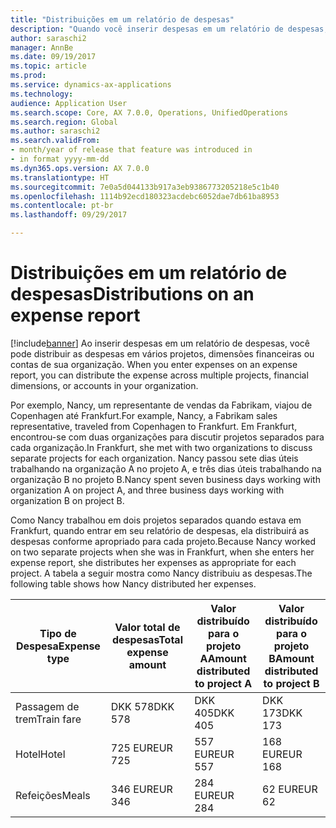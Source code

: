 ```yaml
---
title: "Distribuições em um relatório de despesas"
description: "Quando você inserir despesas em um relatório de despesas, você pode distribuir as despesas em vários projetos, entidades legais ou contas de sua organização."
author: saraschi2
manager: AnnBe
ms.date: 09/19/2017
ms.topic: article
ms.prod: 
ms.service: dynamics-ax-applications
ms.technology: 
audience: Application User
ms.search.scope: Core, AX 7.0.0, Operations, UnifiedOperations
ms.search.region: Global
ms.author: saraschi2
ms.search.validFrom:
- month/year of release that feature was introduced in
- in format yyyy-mm-dd
ms.dyn365.ops.version: AX 7.0.0
ms.translationtype: HT
ms.sourcegitcommit: 7e0a5d044133b917a3eb9386773205218e5c1b40
ms.openlocfilehash: 1114b92ecd180323acdebc6052dae7db61ba8953
ms.contentlocale: pt-br
ms.lasthandoff: 09/29/2017

---
```


# <a name="distributions-on-an-expense-report"></a><span data-ttu-id="34315-103">Distribuições em um relatório de despesas</span><span class="sxs-lookup"><span data-stu-id="34315-103">Distributions on an expense report</span></span>

[!include[banner](../includes/banner.md)]<span data-ttu-id="34315-104"> Ao inserir despesas em um relatório de despesas, você pode distribuir as despesas em vários projetos, dimensões financeiras ou contas de sua organização.</span><span class="sxs-lookup"><span data-stu-id="34315-104"> When you enter expenses on an expense report, you can distribute the expense across multiple projects, financial dimensions, or accounts in your organization.</span></span>

<span data-ttu-id="34315-105">Por exemplo, Nancy, um representante de vendas da Fabrikam, viajou de Copenhagen até Frankfurt.</span><span class="sxs-lookup"><span data-stu-id="34315-105">For example, Nancy, a Fabrikam sales representative, traveled from Copenhagen to Frankfurt.</span></span> <span data-ttu-id="34315-106">Em Frankfurt, encontrou-se com duas organizações para discutir projetos separados para cada organização.</span><span class="sxs-lookup"><span data-stu-id="34315-106">In Frankfurt, she met with two organizations to discuss separate projects for each organization.</span></span> <span data-ttu-id="34315-107">Nancy passou sete dias úteis trabalhando na organização A no projeto A, e três dias úteis trabalhando na organização B no projeto B.</span><span class="sxs-lookup"><span data-stu-id="34315-107">Nancy spent seven business days working with organization A on project A, and three business days working with organization B on project B.</span></span>

<span data-ttu-id="34315-108">Como Nancy trabalhou em dois projetos separados quando estava em Frankfurt, quando entrar em seu relatório de despesas, ela distribuirá as despesas conforme apropriado para cada projeto.</span><span class="sxs-lookup"><span data-stu-id="34315-108">Because Nancy worked on two separate projects when she was in Frankfurt, when she enters her expense report, she distributes her expenses as appropriate for each project.</span></span> <span data-ttu-id="34315-109">A tabela a seguir mostra como Nancy distribuiu as despesas.</span><span class="sxs-lookup"><span data-stu-id="34315-109">The following table shows how Nancy distributed her expenses.</span></span>

| <span data-ttu-id="34315-110">**Tipo de Despesa**</span><span class="sxs-lookup"><span data-stu-id="34315-110">**Expense type**</span></span> | <span data-ttu-id="34315-111">**Valor total de despesas**</span><span class="sxs-lookup"><span data-stu-id="34315-111">**Total expense amount**</span></span> | <span data-ttu-id="34315-112">**Valor distribuído para o projeto A**</span><span class="sxs-lookup"><span data-stu-id="34315-112">**Amount distributed to project A**</span></span> | <span data-ttu-id="34315-113">**Valor distribuído para o projeto B**</span><span class="sxs-lookup"><span data-stu-id="34315-113">**Amount distributed to project B**</span></span> |
|------------------|--------------------------|-------------------------------------|-------------------------------------|
| <span data-ttu-id="34315-114">Passagem de trem</span><span class="sxs-lookup"><span data-stu-id="34315-114">Train fare</span></span>       | <span data-ttu-id="34315-115">DKK 578</span><span class="sxs-lookup"><span data-stu-id="34315-115">DKK 578</span></span>                  | <span data-ttu-id="34315-116">DKK 405</span><span class="sxs-lookup"><span data-stu-id="34315-116">DKK 405</span></span>                             | <span data-ttu-id="34315-117">DKK 173</span><span class="sxs-lookup"><span data-stu-id="34315-117">DKK 173</span></span>                             |
| <span data-ttu-id="34315-118">Hotel</span><span class="sxs-lookup"><span data-stu-id="34315-118">Hotel</span></span>            | <span data-ttu-id="34315-119">725 EUR</span><span class="sxs-lookup"><span data-stu-id="34315-119">EUR 725</span></span>                  | <span data-ttu-id="34315-120">557 EUR</span><span class="sxs-lookup"><span data-stu-id="34315-120">EUR 557</span></span>                             | <span data-ttu-id="34315-121">168 EUR</span><span class="sxs-lookup"><span data-stu-id="34315-121">EUR 168</span></span>                             |
| <span data-ttu-id="34315-122">Refeições</span><span class="sxs-lookup"><span data-stu-id="34315-122">Meals</span></span>            | <span data-ttu-id="34315-123">346 EUR</span><span class="sxs-lookup"><span data-stu-id="34315-123">EUR 346</span></span>                  | <span data-ttu-id="34315-124">284 EUR</span><span class="sxs-lookup"><span data-stu-id="34315-124">EUR 284</span></span>                             | <span data-ttu-id="34315-125">62 EUR</span><span class="sxs-lookup"><span data-stu-id="34315-125">EUR 62</span></span>                              |


